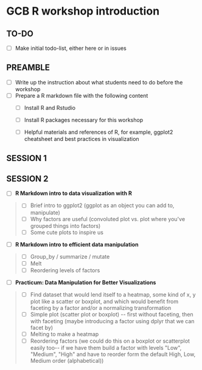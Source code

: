 # GCB R workshop introduction


## TO-DO

+ [ ] Make initial todo-list, either here or in issues


## PREAMBLE

+ [ ] Write up the instruction about what students need to do before the workshop
+ [ ] Prepare a R markdown file with the following content
  + [ ] Install R and Rstudio
  + [ ] Install R packages necessary for this workshop
  + [ ] Helpful materials and references of R, for example, ggplot2 cheatsheet and best practices in visualization


## SESSION 1


## SESSION 2 

+  [ ] **R Markdown intro to data visualization with R**
> + [ ] Brief intro to ggplot2 (ggplot as an object you can add to, manipulate)
> + [ ] Why factors are useful (convoluted plot vs. plot where you've grouped things into factors)
> + [ ] Some cute plots to inspire us
+ [ ] **R Markdown intro to efficient data manipulation**
> + [ ]  Group_by / summarize / mutate
> + [ ]  Melt
> + [ ] Reordering levels of factors
+ [ ] **Practicum: Data Manipulation for Better Visualizations**
> + [ ] Find dataset that would lend itself to a heatmap, some kind of x, y plot like a scatter or boxplot, and which would benefit from faceting by a factor and/or a normalizing transformation  
> + [ ] Simple plot (scatter plot or boxplot) -- first without faceting, then with faceting (maybe introducing a factor using dplyr that we can facet by)
> + [ ] Melting to make a heatmap 
> + [ ] Reordering factors (we could do this on a boxplot or scatterplot easily too-- if we have them build a factor with levels "Low", "Medium", "High" and have to reorder form the default High, Low, Medium order (alphabetical))
